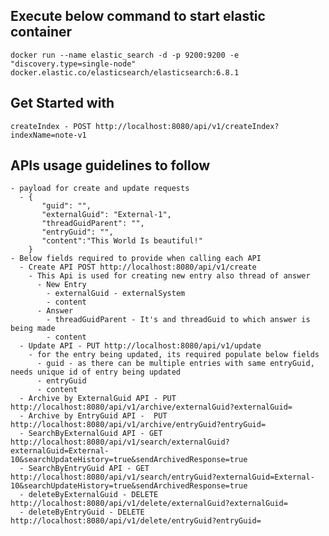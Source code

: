 Execute below command to start elastic container
-
    docker run --name elastic_search -d -p 9200:9200 -e "discovery.type=single-node" docker.elastic.co/elasticsearch/elasticsearch:6.8.1

Get Started with
-
    createIndex - POST http://localhost:8080/api/v1/createIndex?indexName=note-v1

APIs usage guidelines to follow
-
    - payload for create and update requests
      - {
           "guid": "",
           "externalGuid": "External-1",
           "threadGuidParent": "",
           "entryGuid": "",
           "content":"This World Is beautiful!"
        }
    - Below fields required to provide when calling each API
      - Create API POST http://localhost:8080/api/v1/create
        - This Api is used for creating new entry also thread of answer
          - New Entry
            - externalGuid - externalSystem
            - content
          - Answer
            - threadGuidParent - It's and threadGuid to which answer is being made
            - content
      - Update API - PUT http://localhost:8080/api/v1/update
        - for the entry being updated, its required populate below fields
          - guid - as there can be multiple entries with same entryGuid, needs unique id of entry being updated
          - entryGuid
          - content
      - Archive by ExternalGuid API - PUT http://localhost:8080/api/v1/archive/externalGuid?externalGuid=
      - Archive by EntryGuid API -  PUT http://localhost:8080/api/v1/archive/entryGuid?entryGuid=
      - SearchByExternalGuid API - GET http://localhost:8080/api/v1/search/externalGuid?externalGuid=External-10&searchUpdateHistory=true&sendArchivedResponse=true
      - SearchByEntryGuid API - GET http://localhost:8080/api/v1/search/entryGuid?externalGuid=External-10&searchUpdateHistory=true&sendArchivedResponse=true
      - deleteByExternalGuid - DELETE http://localhost:8080/api/v1/delete/externalGuid?externalGuid=
      - deleteByEntryGuid - DELETE http://localhost:8080/api/v1/delete/entryGuid?entryGuid=